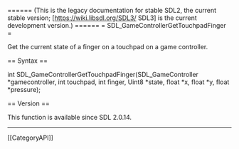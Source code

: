 ====== (This is the legacy documentation for stable SDL2, the current stable version; [https://wiki.libsdl.org/SDL3/ SDL3] is the current development version.) ======
= SDL_GameControllerGetTouchpadFinger =

Get the current state of a finger on a touchpad on a game controller.

== Syntax ==

<syntaxhighlight lang='c'>
int SDL_GameControllerGetTouchpadFinger(SDL_GameController *gamecontroller, int touchpad, int finger, Uint8 *state, float *x, float *y, float *pressure);
</syntaxhighlight>

== Version ==

This function is available since SDL 2.0.14.

----
[[CategoryAPI]]


